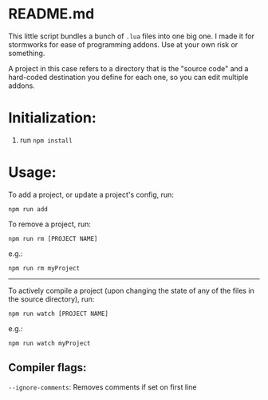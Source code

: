 # README.md

This little script bundles a bunch of `.lua` files into one big one. I made it for stormworks for ease of programming addons. Use at your own risk or something.

A project in this case refers to a directory that is the "source code" and a hard-coded destination you define for each one, so you can edit multiple addons.

# Initialization:
1. run `npm install`

# Usage:

To add a project, or update a project's config, run:

```
npm run add
```

To remove a project, run:
```
npm run rm [PROJECT NAME]
```

e.g.:
```
npm run rm myProject
```

___

To actively compile a project (upon changing the state of any of the files in the source directory), run:
```
npm run watch [PROJECT NAME]
```

e.g.:
```
npm run watch myProject
```

## Compiler flags:
`--ignore-comments`: Removes comments if set on first line